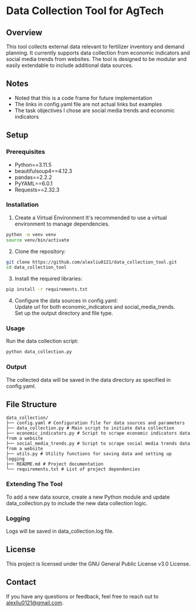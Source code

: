 # Data Collection Tool for AgTech

## Overview
This tool collects external data relevant to fertilizer inventory and demand planning. It currently supports data collection from economic indicators and social media trends from websites. The tool is designed to be modular and easily extendable to include additional data sources.

## Notes
- Noted that this is a code frame for future implementation
- The links in config.yaml file are not actual links but examples
- The task objectives I chose are social media trends and economic indicators

## Setup

### Prerequisites
- Python==3.11.5
- beautifulsoup4==4.12.3
- pandas==2.2.2
- PyYAML==6.0.1
- Requests==2.32.3

### Installation
1. Create a Virtual Environment
It's recommended to use a virtual environment to manage dependencies.

```bash
python -m venv venv
source venv/bin/activate
```
2. Clone the repository:
```bash
git clone https://github.com/alexliu0121/data_collection_tool.git
cd data_collection_tool
```
3. Install the required libraries:
```bash
pip install -r requirements.txt
```
4. Configure the data sources in config.yaml:<br>
Update url for both economic_indicators and social_media_trends.<br>
Set up the output directory and file type.<br>

### Usage
Run the data collection script:
```bash
python data_collection.py
```

### Output
The collected data will be saved in the data directory as specified in config.yaml.

## File Structure
```plaintext
data_collection/
├── config.yaml # Configuration file for data sources and parameters
├── data_collection.py # Main script to initiate data collection
├── economic_indicators.py # Script to scrape economic indicators data from a website
├── social_media_trends.py # Script to scrape social media trends data from a website
├── utils.py # Utility functions for saving data and setting up logging
├── README.md # Project documentation
└── requirements.txt # List of project dependencies
```

### Extending The Tool
To add a new data source, create a new Python module and update data_collection.py to include the new data collection logic.

### Logging
Logs will be saved in data_collection.log file.

## License
This project is licensed under the GNU General Public License v3.0 License.

## Contact
If you have any questions or feedback, feel free to reach out to alexliu0121@gmail.com.
